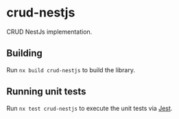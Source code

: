 # crud-nestjs

CRUD NestJs implementation.

## Building

Run `nx build crud-nestjs` to build the library.

## Running unit tests

Run `nx test crud-nestjs` to execute the unit tests via [Jest](https://jestjs.io).
